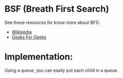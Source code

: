 # BSF (Breath First Search)

See these resources for know more about BFS:

* [Wikipedia](https://en.wikipedia.org/wiki/Breadth-first_search)
* [Geeks For Geeks](https://www.geeksforgeeks.org/breadth-first-search-or-bfs-for-a-graph/)


# Implementation:

Using a queue, you can easily put each child in a queue.